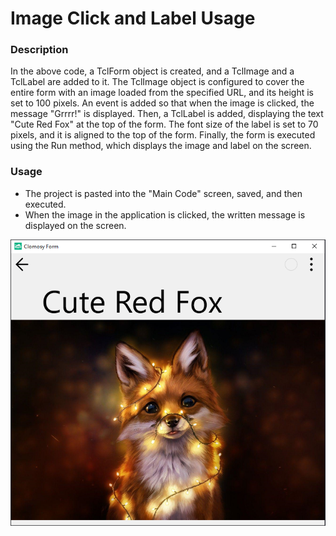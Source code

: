 # Image Click and Label Usage

### Description
In the above code, a TclForm object is created, and a TclImage and a TclLabel are added to it. The TclImage object is configured to cover the entire form with an image loaded from the specified URL, and its height is set to 100 pixels. An event is added so that when the image is clicked, the message "Grrrr!" is displayed. Then, a TclLabel is added, displaying the text "Cute Red Fox" at the top of the form. The font size of the label is set to 70 pixels, and it is aligned to the top of the form. Finally, the form is executed using the Run method, which displays the image and label on the screen.

### Usage
* The project is pasted into the "Main Code" screen, saved, and then executed.
* When the image in the application is clicked, the written message is displayed on the screen.

![Image Click And Label Usage](ImageClickAndLabelUsage.png)